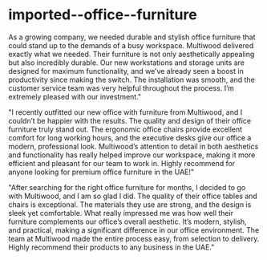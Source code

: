 # imported--office--furniture

As a growing company, we needed durable and stylish office furniture that could stand up to the demands of a busy workspace. Multiwood delivered exactly what we needed. Their furniture is not only aesthetically appealing but also incredibly durable. Our new workstations and storage units are designed for maximum functionality, and we’ve already seen a boost in productivity since making the switch. The installation was smooth, and the customer service team was very helpful throughout the process. I’m extremely pleased with our investment."

"I recently outfitted our new office with furniture from Multiwood, and I couldn’t be happier with the results. The quality and design of their office furniture truly stand out. The ergonomic office chairs provide excellent comfort for long working hours, and the executive desks give our office a modern, professional look. Multiwood’s attention to detail in both aesthetics and functionality has really helped improve our workspace, making it more efficient and pleasant for our team to work in. Highly recommend for anyone looking for premium office furniture in the UAE!"

"After searching for the right office furniture for months, I decided to go with Multiwood, and I am so glad I did. The quality of their office tables and chairs is exceptional. The materials they use are strong, and the design is sleek yet comfortable. What really impressed me was how well their furniture complements our office’s overall aesthetic. It’s modern, stylish, and practical, making a significant difference in our office environment. The team at Multiwood made the entire process easy, from selection to delivery. Highly recommend their products to any business in the UAE."






